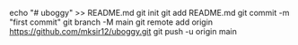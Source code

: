 echo "# uboggy" >> README.md
git init
git add README.md
git commit -m "first commit"
git branch -M main
git remote add origin https://github.com/mksir12/uboggy.git
git push -u origin main
